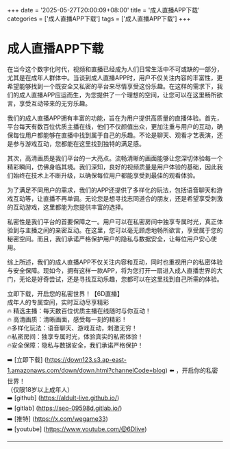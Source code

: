 +++
date = '2025-05-27T20:00:09+08:00'
title = '成人直播APP下载'
categories = ['成人直播APP下载']
tags = ['成人直播APP下载']
+++

# 成人直播APP下载

在当今这个数字化时代，视频和直播已经成为人们日常生活中不可或缺的一部分，尤其是在成年人群体中。当谈到成人直播APP时，用户不仅关注内容的丰富性，更希望能够找到一个既安全又私密的平台来尽情享受这份乐趣。在这样的需求下，我们的成人直播APP应运而生，为您提供了一个理想的空间，让您可以在这里畅所欲言，享受互动带来的无穷乐趣。

我们的成人直播APP拥有丰富的功能，旨在为用户提供高质量的直播体验。首先，平台每天有数百位优质主播在线，他们不仅颜值出众，更加注重与用户的互动，确保每位用户都能够在直播中找到属于自己的乐趣。不论是聊天、观看才艺表演，还是参与游戏互动，您都能在这里找到独特的满足感。

其次，高清画质是我们平台的一大亮点。流畅清晰的画面能够让您深切体验每一个精彩瞬间，仿佛身临其境。我们深知，良好的视频质量是用户体验的基础，因此我们始终在技术上不断升级，以确保每位用户都能享受到最佳的观看体验。

为了满足不同用户的需求，我们的APP还提供了多样化的玩法，包括语音聊天和游戏互动等，让直播不再单调。无论您是想寻找志同道合的朋友，还是希望享受刺激的互动游戏，这里都能为您提供丰富的选择。

私密性是我们平台的首要保障之一。用户可以在私密房间中独享专属时光，真正体验到与主播之间的亲密互动。在这里，您可以毫无顾虑地畅所欲言，享受属于您的秘密空间。而且，我们承诺严格保护用户的隐私与数据安全，让每位用户安心使用。

综上所述，我们的成人直播APP不仅关注内容和互动，同时也重视用户的私密体验与安全保障。现如今，拥有这样一款APP，将为您打开一扇进入成人直播世界的大门，无论是好奇尝试，还是寻找互动乐趣，您都可以在这里找到自己所需的体验。

立即下载，开启您的私密世界！【6D直播】  
成年人的专属空间，实时互动尽享精彩  
🔥 精选主播：每天数百位优质主播在线随时与你互动！  
🔥 高清画质：清晰画面，感受每一刻的精彩！  
🔥多样化玩法：语音聊天、游戏互动，刺激无穷！  
🔥私密房间：独享专属时光，体验真实的私密体验！  
🔥安全保障：隐私与数据安全，我们承诺严格保护！

➡️ [立即下载] (https://down123.s3.ap-east-1.amazonaws.com/down/down.html?channelCode=blog) ⬅️ ，开启你的私密世界！  
（仅限18岁以上成年人）  
➡️ [github] (https://aldult-live.github.io/)  
➡️ [gitlab] (https://seo-09598d.gitlab.io/)  
➡️ [推特] (https://x.com/wegame33)  
➡️ [youtube] (https://www.youtube.com/@6Dlive)  

---
